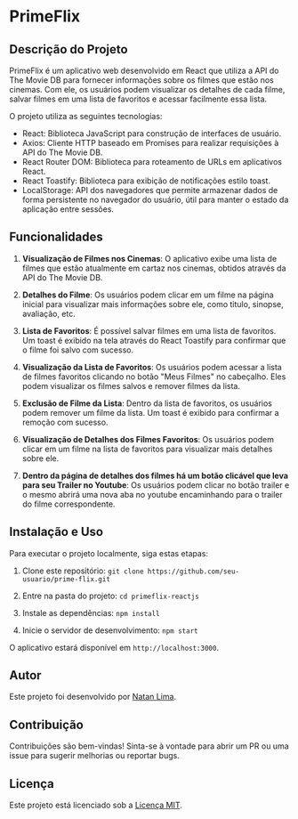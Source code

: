 # PrimeFlix

## Descrição do Projeto

PrimeFlix é um aplicativo web desenvolvido em React que utiliza a API do The Movie DB para fornecer informações sobre os filmes que estão nos cinemas. Com ele, os usuários podem visualizar os detalhes de cada filme, salvar filmes em uma lista de favoritos e acessar facilmente essa lista.

O projeto utiliza as seguintes tecnologias:

- React: Biblioteca JavaScript para construção de interfaces de usuário.
- Axios: Cliente HTTP baseado em Promises para realizar requisições à API do The Movie DB.
- React Router DOM: Biblioteca para roteamento de URLs em aplicativos React.
- React Toastify: Biblioteca para exibição de notificações estilo toast.
- LocalStorage: API dos navegadores que permite armazenar dados de forma persistente no navegador do usuário, útil para manter o estado da aplicação entre sessões.

## Funcionalidades

1. **Visualização de Filmes nos Cinemas**: O aplicativo exibe uma lista de filmes que estão atualmente em cartaz nos cinemas, obtidos através da API do The Movie DB.

2. **Detalhes do Filme**: Os usuários podem clicar em um filme na página inicial para visualizar mais informações sobre ele, como titulo, sinopse, avaliação, etc.

3. **Lista de Favoritos**: É possível salvar filmes em uma lista de favoritos. Um toast é exibido na tela através do React Toastify para confirmar que o filme foi salvo com sucesso.

4. **Visualização da Lista de Favoritos**: Os usuários podem acessar a lista de filmes favoritos clicando no botão "Meus Filmes" no cabeçalho. Eles podem visualizar os filmes salvos e remover filmes da lista.

5. **Exclusão de Filme da Lista**: Dentro da lista de favoritos, os usuários podem remover um filme da lista. Um toast é exibido para confirmar a remoção com sucesso.

6. **Visualização de Detalhes dos Filmes Favoritos**: Os usuários podem clicar em um filme na lista de favoritos para visualizar mais detalhes sobre ele.

7. **Dentro da página de detalhes dos filmes há um botão clicável que leva para seu Trailer no Youtube**: Os usuários podem clicar no botão trailer e o mesmo abrirá uma nova aba no youtube encaminhando para o trailer do filme correspondente. 

## Instalação e Uso

Para executar o projeto localmente, siga estas etapas:

1. Clone este repositório:
`git clone https://github.com/seu-usuario/prime-flix.git`

2. Entre na pasta do projeto:
`cd primeflix-reactjs`

3. Instale as dependências:
`npm install`

4. Inicie o servidor de desenvolvimento:
`npm start`


O aplicativo estará disponível em `http://localhost:3000`.

## Autor

Este projeto foi desenvolvido por [Natan Lima](https://github.com/natanlimaz).

## Contribuição

Contribuições são bem-vindas! Sinta-se à vontade para abrir um PR ou uma issue para sugerir melhorias ou reportar bugs.

## Licença

Este projeto está licenciado sob a [Licença MIT](https://opensource.org/licenses/MIT).
